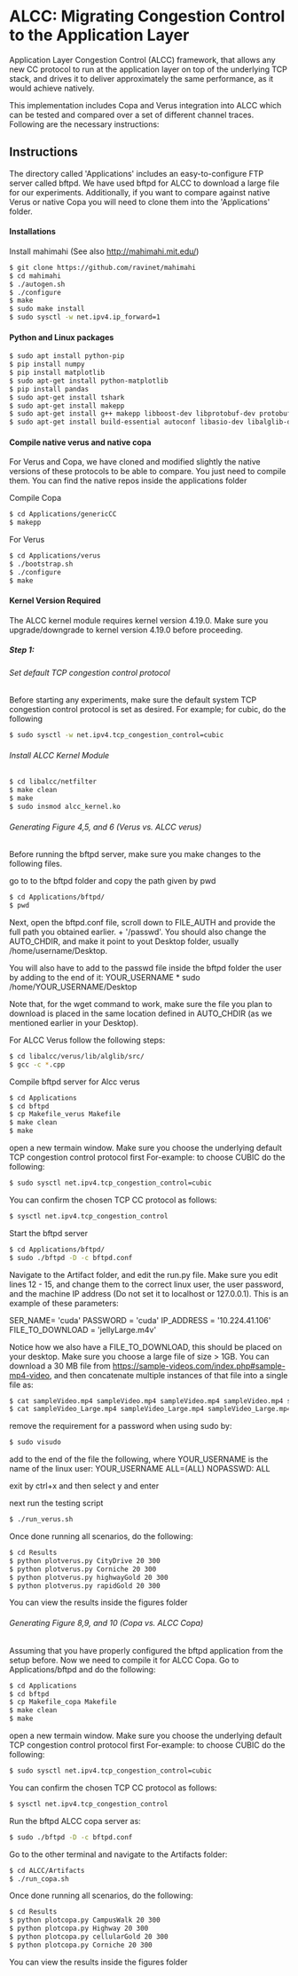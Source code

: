 # ALCC: Migrating Congestion Control to the Application Layer

Application Layer Congestion Control (ALCC) framework, that allows any new CC protocol to run at the application layer on top of the underlying TCP stack, and drives it to deliver approximately the same performance, as it would achieve natively.

This implementation includes Copa and Verus integration into ALCC which can be tested and compared over a set of different channel traces. Following are the necessary instructions:

## Instructions
The directory called 'Applications' includes an easy-to-configure FTP server called bftpd. We have used bftpd for ALCC to download a large file for our experiments. Additionally, if you want to compare against native Verus or native Copa you will need to clone them into the 'Applications' folder.

#### Installations
Install mahimahi (See also http://mahimahi.mit.edu/)
````sh
$ git clone https://github.com/ravinet/mahimahi
$ cd mahimahi
$ ./autogen.sh
$ ./configure
$ make
$ sudo make install
$ sudo sysctl -w net.ipv4.ip_forward=1
````

#### Python and Linux packages
````sh
$ sudo apt install python-pip
$ pip install numpy
$ pip install matplotlib
$ sudo apt-get install python-matplotlib
$ pip install pandas
$ sudo apt-get install tshark
$ sudo apt-get install makepp
$ sudo apt-get install g++ makepp libboost-dev libprotobuf-dev protobuf-compiler libjemalloc-dev iperf libboost-python-dev
$ sudo apt-get install build-essential autoconf libasio-dev libalglib-dev libboost-system-dev
````

#### Compile native verus and native copa

For Verus and Copa, we have cloned and modified slightly the native versions of these protocols to be able to compare. You just need to compile them. You can find the native repos inside the applications folder

Compile Copa

````sh
$ cd Applications/genericCC
$ makepp
````

For Verus
````sh
$ cd Applications/verus
$ ./bootstrap.sh
$ ./configure
$ make
````

#### Kernel Version Required
The ALCC kernel module requires kernel version 4.19.0. 
Make sure you upgrade/downgrade to kernel version 4.19.0 before proceeding. 


##### Step 1:
###### Set default TCP congestion control protocol
Before starting any experiments, make sure the default system TCP congestion control protocol is set as desired. For example; for cubic, do the following

```sh
$ sudo sysctl -w net.ipv4.tcp_congestion_control=cubic
```
###### Install ALCC Kernel Module
```sh
$ cd libalcc/netfilter
$ make clean
$ make
$ sudo insmod alcc_kernel.ko 
```

###### Generating Figure 4,5, and 6 (Verus vs. ALCC verus)

Before running the bftpd server, make sure you make changes to the following files.

go to to the bftpd folder and copy the path given by pwd
````sh
$ cd Applications/bftpd/
$ pwd
````

Next, open the bftpd.conf file, scroll down to FILE_AUTH and provide the full path you obtained earlier. + '/passwd'. You should also change the AUTO_CHDIR, and make it point to yout Desktop folder, usually /home/username/Desktop.

You will also have to add to the passwd file inside the bftpd folder the user by adding to the end of it:
YOUR_USERNAME * sudo /home/YOUR_USERNAME/Desktop

Note that, for the wget command to work, make sure the file you plan to download is placed in the same location defined in AUTO_CHDIR (as we mentioned earlier in your Desktop).

For ALCC Verus follow the following steps:
```sh
$ cd libalcc/verus/lib/alglib/src/
$ gcc -c *.cpp
```

Compile bftpd server for Alcc verus
```sh
$ cd Applications
$ cd bftpd
$ cp Makefile_verus Makefile
$ make clean
$ make
```

open a new termain window.
Make sure you choose the underlying default TCP congestion control protocol first For-example: to choose CUBIC do the following:
````sh
$ sudo sysctl net.ipv4.tcp_congestion_control=cubic
````

You can confirm the chosen TCP CC protocol as follows:
````sh
$ sysctl net.ipv4.tcp_congestion_control
````

Start the bftpd server
```sh
$ cd Applications/bftpd/
$ sudo ./bftpd -D -c bftpd.conf
```

Navigate to the Artifact folder, and edit the run.py file.
Make sure you edit lines 12 - 15, and change them to the correct linux user, the user password, and the machine IP address (Do not set it to localhost or 127.0.0.1). This is an example of these parameters:

SER_NAME= 'cuda'
PASSWORD = 'cuda'
IP_ADDRESS = '10.224.41.106'
FILE_TO_DOWNLOAD = 'jellyLarge.m4v'

Notice how we also have a FILE_TO_DOWNLOAD, this should be placed on your desktop. Make sure you choose a large file of size > 1GB. You can download a 30 MB file from https://sample-videos.com/index.php#sample-mp4-video, and then concatenate multiple instances of that file into a single file as:

````sh
$ cat sampleVideo.mp4 sampleVideo.mp4 sampleVideo.mp4 sampleVideo.mp4 sampleVideo.mp4 sampleVideo.mp4 sampleVideo.mp4 sampleVideo.mp4 sampleVideo.mp4 sampleVideo.mp4 > sampleVideo_Large.mp4
$ cat sampleVideo_Large.mp4 sampleVideo_Large.mp4 sampleVideo_Large.mp4 sampleVideo_Large.mp4 sampleVideo_Large.mp4 sampleVideo_Large.mp4 sampleVideo_Large.mp4 sampleVideo_Large.mp4 sampleVideo_Large.mp4 sampleVideo_Large.mp4 > sampleVideo.mp4 
````

remove the requirement for a password when using sudo by:
````sh
$ sudo visudo
````
add to the end of the file the following, where YOUR_USERNAME is the name of the linux user:
YOUR_USERNAME ALL=(ALL) NOPASSWD: ALL

exit by ctrl+x and then select y and enter


next run the testing script
````sh
$ ./run_verus.sh
````

Once done running all scenarios, do the following:
````sh
$ cd Results
$ python plotverus.py CityDrive 20 300
$ python plotverus.py Corniche 20 300
$ python plotverus.py highwayGold 20 300
$ python plotverus.py rapidGold 20 300
````

You can view the results inside the figures folder

###### Generating Figure 8,9, and 10 (Copa vs. ALCC Copa)

Assuming that you have properly configured the bftpd application from the setup before. 
Now we need to compile it for ALCC Copa. Go to Applications/bftpd and do the following:

```sh
$ cd Applications
$ cd bftpd
$ cp Makefile_copa Makefile
$ make clean
$ make
```

open a new termain window.
Make sure you choose the underlying default TCP congestion control protocol first For-example: to choose CUBIC do the following:
````sh
$ sudo sysctl net.ipv4.tcp_congestion_control=cubic
````
You can confirm the chosen TCP CC protocol as follows:
````sh
$ sysctl net.ipv4.tcp_congestion_control
````

Run the bftpd ALCC copa server as:
````sh
$ sudo ./bftpd -D -c bftpd.conf
````

Go to the other terminal and navigate to the Artifacts folder:
````sh
$ cd ALCC/Artifacts
$ ./run_copa.sh
````

Once done running all scenarios, do the following:
````sh
$ cd Results
$ python plotcopa.py CampusWalk 20 300
$ python plotcopa.py Highway 20 300
$ python plotcopa.py cellularGold 20 300
$ python plotcopa.py Corniche 20 300
````

You can view the results inside the figures folder
